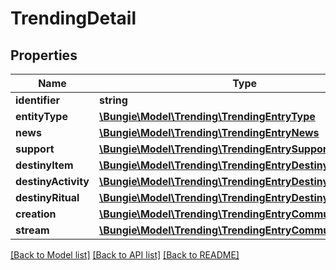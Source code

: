 # TrendingDetail

## Properties
Name | Type | Description | Notes
------------ | ------------- | ------------- | -------------
**identifier** | **string** |  | [optional] 
**entityType** | [**\Bungie\Model\Trending\TrendingEntryType**](TrendingEntryType.md) |  | [optional] 
**news** | [**\Bungie\Model\Trending\TrendingEntryNews**](TrendingEntryNews.md) |  | [optional] 
**support** | [**\Bungie\Model\Trending\TrendingEntrySupportArticle**](TrendingEntrySupportArticle.md) |  | [optional] 
**destinyItem** | [**\Bungie\Model\Trending\TrendingEntryDestinyItem**](TrendingEntryDestinyItem.md) |  | [optional] 
**destinyActivity** | [**\Bungie\Model\Trending\TrendingEntryDestinyActivity**](TrendingEntryDestinyActivity.md) |  | [optional] 
**destinyRitual** | [**\Bungie\Model\Trending\TrendingEntryDestinyRitual**](TrendingEntryDestinyRitual.md) |  | [optional] 
**creation** | [**\Bungie\Model\Trending\TrendingEntryCommunityCreation**](TrendingEntryCommunityCreation.md) |  | [optional] 
**stream** | [**\Bungie\Model\Trending\TrendingEntryCommunityStream**](TrendingEntryCommunityStream.md) |  | [optional] 

[[Back to Model list]](../README.md#documentation-for-models) [[Back to API list]](../README.md#documentation-for-api-endpoints) [[Back to README]](../README.md)



